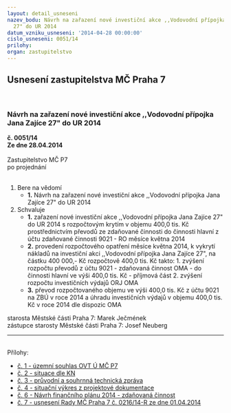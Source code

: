 ```yaml
---
layout: detail_usneseni
nazev_bodu: Návrh na zařazení nové investiční akce ,,Vodovodní přípojka Jana Zajíce
  27" do UR 2014
datum_vzniku_usneseni: '2014-04-28 00:00:00'
cislo_usneseni: 0051/14
prilohy: 
organ: zastupitelstvo
---
```

<div id="ucUsn_pList" class="usn">
	<span><h2>Usnesení zastupitelstva MČ Praha 7 </h2>
<br></span><div class="standBody">
<span><h3>Návrh na zařazení nové investiční akce ,,Vodovodní přípojka Jana Zajíce 27" do UR 2014</h3></span><div class="center">
		<strong>č. 0051/14</strong><br>
	</div>
<div class="center">
		<strong>Ze dne 28.04.2014</strong><br><br>
	</div>Zastupitelstvo MČ P7<br> po projednání<br><br><ol>
<li>Bere na vědomí<ul><li>
<strong>1.</strong> Návrh na zařazení nové investiční akce ,,Vodovodní přípojka Jana Zajíce 27" do UR 2014</li></ul>
</li>
<li>Schvaluje<ul>
<li>
<strong>1.</strong> zařazení nové investiční akce ,,Vodovodní přípojka Jana Zajíce 27" do UR 2014 s rozpočtovým krytím v  objemu 400,0 tis. Kč prostřednictvím převodů ze zdaňované činnosti do činnosti hlavní z účtu zdaňované činnosti 9021 - RO měsíce května 2014</li>
<li>
<strong>2.</strong> provedení rozpočtového opatření měsíce května 2014, k vykrytí nákladů na investiční akci ,,Vodovodní přípojka Jana Zajíce 27", na částku 400 000,- Kč rozpočtově 400,0 tis. Kč takto:                                                                                     1. zvýšení rozpočtu převodů z účtu  9021 - zdaňovaná činnost OMA - do činnosti hlavní ve výši 400,0 tis. Kč  -  příjmová část                                                             2. zvýšení rozpočtu investičních výdajů ORJ OMA</li>
<li>
<strong>3.</strong> převod rozpočtovaného objemu ve výši 400,0 tis. Kč z účtu 9021 na ZBÚ v roce 2014 a úhradu investičních výdajů v objemu 400,0 tis. Kč v roce 2014 dle dispozic OMA</li>
</ul>
</li>
</ol>starosta Městské části Praha 7: Marek Ječmének<br>zástupce starosty Městské části Praha 7: Josef Neuberg<hr>
<br>Přílohy: <ul>
<li><a href="/zdroj.aspx?typ=4&amp;id=55867&amp;sh=-886627051" target="_blank" title="Soubor (.pdf 91,4 kB)-nové okno">č. 1 - územní souhlas OVT Ú MČ P7</a></li> <li><a href="/zdroj.aspx?typ=4&amp;id=55868&amp;sh=-887216011" target="_blank" title="Soubor (.pdf 129 kB)-nové okno">č. 2 - situace dle KN</a></li> <li><a href="/zdroj.aspx?typ=4&amp;id=55869&amp;sh=-887112491" target="_blank" title="Soubor (.pdf 258,8 kB)-nové okno">č. 3 - průvodní a souhrnná technická zpráva</a></li> <li><a href="/zdroj.aspx?typ=4&amp;id=55870&amp;sh=-410860011" target="_blank" title="Soubor (.pdf 106,3 kB)-nové okno">č. 4 - situační výkres z projektové dokumentace</a></li> <li><a href="/zdroj.aspx?typ=4&amp;id=55871&amp;sh=-410888843" target="_blank" title="Soubor (.doc 401 kB)-nové okno">č. 6 - Návrh finančního plánu 2014 - zdaňovaná činnost</a></li> <li><a href="/zdroj.aspx?typ=4&amp;id=55872&amp;sh=-410927147" target="_blank" title="Soubor (.doc 30,5 kB)-nové okno">č. 7 - usnesení Rady MČ Praha 7 č. 0216/14-R ze dne 01.04.2014</a></li> </ul>
</div>
</div>